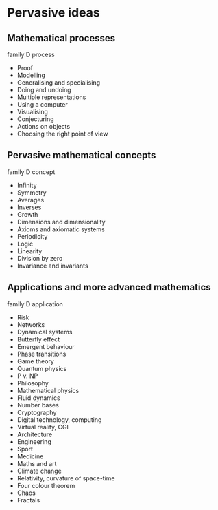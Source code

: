 Pervasive ideas
===============

Mathematical processes
----------------------

familyID process

- Proof
- Modelling
- Generalising and specialising
- Doing and undoing
- Multiple representations
- Using a computer
- Visualising
- Conjecturing
- Actions on objects
- Choosing the right point of view

Pervasive mathematical concepts
-------------------------------

familyID concept

- Infinity
- Symmetry
- Averages
- Inverses
- Growth
- Dimensions and dimensionality
- Axioms and axiomatic systems
- Periodicity
- Logic
- Linearity
- Division by zero
- Invariance and invariants

Applications and more advanced mathematics
------------------------------------------

familyID application

- Risk
- Networks
- Dynamical systems
- Butterfly effect
- Emergent behaviour
- Phase transitions
- Game theory
- Quantum physics
- P v. NP
- Philosophy
- Mathematical physics
- Fluid dynamics
- Number bases
- Cryptography
- Digital technology, computing
- Virtual reality, CGI
- Architecture
- Engineering
- Sport
- Medicine
- Maths and art
- Climate change
- Relativity, curvature of space-time
- Four colour theorem
- Chaos
- Fractals
